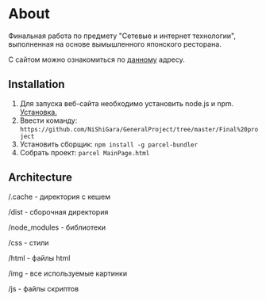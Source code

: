 # About
Финальная работа по предмету "Сетевые и интернет технологии", выполненная на основе вымышленного японского ресторана. 

С сайтом можно ознакомиться по [данному](http://165.22.57.246/Final%20project/MainPage.html) адресу.

## Installation
1. Для запуска веб-сайта необходимо установить node.js и npm. [Установка.](https://nodejs.org/ru/download/)
2. Ввести команду: ```https://github.com/NiShiGara/GeneralProject/tree/master/Final%20project```
3. Установить сборщик: ```npm install -g parcel-bundler```
4. Собрать проект: ```parcel MainPage.html```

## Architecture
/.cache - директория с кешем

/dist - сборочная директория

/node_modules - библиотеки

/css - стили 

/html - файлы html

/img - все используемые картинки

/js - файлы скриптов

